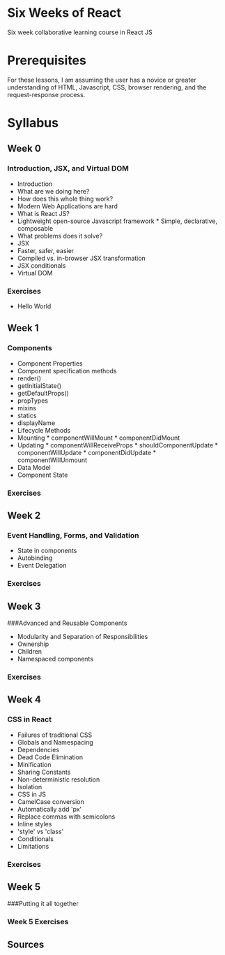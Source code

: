 # Six Weeks of React
Six week collaborative learning course in React JS

# Prerequisites
For these lessons, I am assuming the user has a novice or greater understanding of HTML, Javascript, CSS, browser rendering, and the request-response process.

# Syllabus

## Week 0
### Introduction, JSX, and Virtual DOM
*  Introduction
  *  What are we doing here?
  *  How does this whole thing work?
  *  Modern Web Applications are hard
*  What is React JS?
  *  Lightweight open-source Javascript framework
    *  Simple, declarative, composable
  *  What problems does it solve?
*  JSX
  *  Faster, safer, easier
  *  Compiled vs. in-browser JSX transformation
  *  JSX conditionals
*  Virtual DOM

### Exercises
*  Hello World

## Week 1
### Components
*  Component Properties
*  Component specification methods
  *  render()
  *  getInitialState()
  *  getDefaultProps()
  *  propTypes
  *  mixins
  *  statics
  *  displayName
*  Lifecycle Methods
  *  Mounting
    *  componentWillMount
    *  componentDidMount
  *  Updating
    *  componentWillReceiveProps
    *  shouldComponentUpdate
    *  componentWillUpdate
    *  componentDidUpdate
    *  componentWillUnmount
*  Data Model
*  Component State

### Exercises

## Week 2
### Event Handling, Forms, and Validation
*  State in components
*  Autobinding
*  Event Delegation

### Exercises

## Week 3
###Advanced and Reusable Components
*  Modularity and Separation of Responsibilities
*  Ownership
*  Children
*  Namespaced components

### Exercises

## Week 4
### CSS in React
*  Failures of traditional CSS
  *  Globals and Namespacing
  *  Dependencies
  *  Dead Code Elimination
  *  Minification
  *  Sharing Constants
  *  Non-deterministic resolution
  *  Isolation
*  CSS in JS
  *  CamelCase conversion
  *  Automatically add 'px'
  *  Replace commas with semicolons
*  Inline styles
  * 'style' vs 'class'
*  Conditionals
*  Limitations

### Exercises

## Week 5
###Putting it all together

### Week 5 Exercises

## Sources
